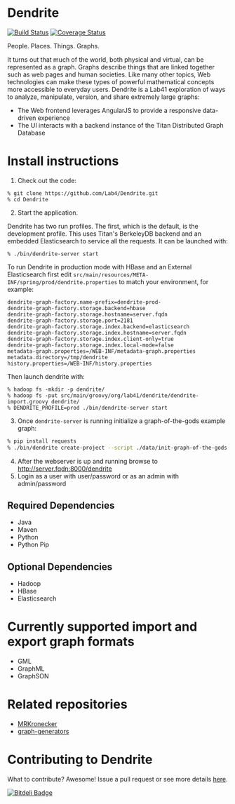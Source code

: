 Dendrite
=======
[![Build Status](https://travis-ci.org/Lab41/Dendrite.png?branch=master)](https://travis-ci.org/Lab41/Dendrite) [![Coverage Status](https://coveralls.io/repos/Lab41/Dendrite/badge.png)](https://coveralls.io/r/Lab41/Dendrite)

People. Places. Things. Graphs.

It turns out that much of the world, both physical and virtual, can be represented as a graph. Graphs describe things that are linked together such as web pages and human societies. Like many other topics, Web technologies can make these types of powerful mathematical concepts more accessible to everyday users.
Dendrite is a Lab41 exploration of ways to analyze, manipulate, version, and share extremely large graphs:
- The Web frontend leverages AngularJS to provide a responsive data-driven experience
- The UI interacts with a backend instance of the Titan Distributed Graph Database

Install instructions
====================

1. Check out the code:

  ```
  % git clone https://github.com/Lab4/Dendrite.git
  % cd Dendrite
  ```

2. Start the application.

  Dendrite has two run profiles. The first, which is the default, is the
  development profile. This uses Titan's BerkeleyDB backend and an embedded
  Elasticsearch to service all the requests. It can be launched with:

  ```
  % ./bin/dendrite-server start
  ```

  To run Dendrite in production mode with HBase and an External Elasticsearch
  first edit ``src/main/resources/META-INF/spring/prod/dendrite.properties`` 
  to match your environment, for example:

  ```
  dendrite-graph-factory.name-prefix=dendrite-prod-
  dendrite-graph-factory.storage.backend=hbase
  dendrite-graph-factory.storage.hostname=server.fqdn
  dendrite-graph-factory.storage.port=2181
  dendrite-graph-factory.storage.index.backend=elasticsearch
  dendrite-graph-factory.storage.index.hostname=server.fqdn
  dendrite-graph-factory.storage.index.client-only=true
  dendrite-graph-factory.storage.index.local-mode=false
  metadata-graph.properties=/WEB-INF/metadata-graph.properties
  metadata.directory=/tmp/dendrite
  history.properties=/WEB-INF/history.properties
  ```

  Then launch dendrite with:

  ```
  % hadoop fs -mkdir -p dendrite/
  % hadoop fs -put src/main/groovy/org/lab41/dendrite/dendrite-import.groovy dendrite/
  % DENDRITE_PROFILE=prod ./bin/dendrite-server start
  ```

3. Once ``dendrite-server`` is running initialize a graph-of-the-gods example graph:

  ```bash
  % pip install requests
  % ./bin/dendrite create-project --script ./data/init-graph-of-the-gods.groovy my-project-name
  ```

4. After the webserver is up and running browse to http://server.fqdn:8000/dendrite
5. Login as a user with user/password or as an admin with admin/password

Required Dependencies
---------------------

- Java
- Maven
- Python
- Python Pip

Optional Dependencies
---------------------

- Hadoop
- HBase
- Elasticsearch


Currently supported import and export graph formats 
===================================================

- GML
- GraphML
- GraphSON

Related repositories
====================

 - [MRKronecker](https://github.com/Lab41/MRKronecker)
 - [graph-generators](http://lab41.github.io/graph-generators/)

Contributing to Dendrite
=======================

What to contribute?  Awesome!  Issue a pull request or see more details [here](https://github.com/Lab41/Dendrite/blob/master/CONTRIBUTING.md).

[![Bitdeli Badge](https://d2weczhvl823v0.cloudfront.net/Lab41/dendrite/trend.png)](https://bitdeli.com/free "Bitdeli Badge")
